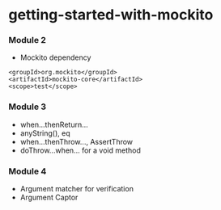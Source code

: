 # getting-started-with-mockito

### Module 2
* Mockito dependency
```
<groupId>org.mockito</groupId>
<artifactId>mockito-core</artifactId>
<scope>test</scope>
```

### Module 3
* when...thenReturn...
* anyString(), eq
* when...thenThrow..., AssertThrow
* doThrow...when... for a void method

### Module 4
* Argument matcher for verification
* Argument Captor
